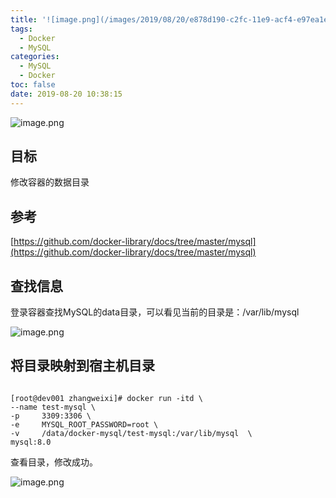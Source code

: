 ```yaml
---
title: '![image.png](/images/2019/08/20/e878d190-c2fc-11e9-acf4-e97ea1e6a762.png)'
tags:
  - Docker
  - MySQL
categories:
  - MySQL
  - Docker
toc: false
date: 2019-08-20 10:38:15
---
```


![image.png](/images/2019/08/20/e878d190-c2fc-11e9-acf4-e97ea1e6a762.png)
## 目标
修改容器的数据目录

## 参考
[https://github.com/docker-library/docs/tree/master/mysql](https://github.com/docker-library/docs/tree/master/mysql)

## 查找信息
登录容器查找MySQL的data目录，可以看见当前的目录是：/var/lib/mysql

![image.png](/images/2019/08/20/8f3b0ac0-c2f8-11e9-acf4-e97ea1e6a762.png)
## 将目录映射到宿主机目录
```shell

[root@dev001 zhangweixi]# docker run -itd \
--name test-mysql \
-p     3309:3306 \
-e     MYSQL_ROOT_PASSWORD=root \
-v     /data/docker-mysql/test-mysql:/var/lib/mysql  \
mysql:8.0

```
查看目录，修改成功。

![image.png](/images/2019/08/20/7b45e9b0-c2fb-11e9-acf4-e97ea1e6a762.png)